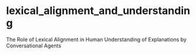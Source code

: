 # lexical_alignment_and_understanding
The Role of Lexical Alignment in Human Understanding of Explanations by Conversational Agents
